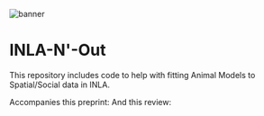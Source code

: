 ![banner](https://github.com/gfalbery/INLA_N_Out/blob/master/INLA_N_Out2.jpg)

# INLA-N'-Out

This repository includes code to help with fitting Animal Models to Spatial/Social data in INLA.

Accompanies this preprint: 
And this review: 
